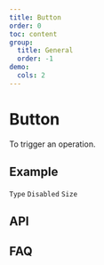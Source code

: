 ```yaml
---
title: Button
order: 0
toc: content
group:
  title: General
  order: -1
demo:
  cols: 2
---
```


# Button

To trigger an operation.

## Example

<code src='./demo/base.tsx' iframe='true' description='There are primary button, default button, danger button and link button in loraderon'>Type</code>
<code src='./demo/disabled.tsx' iframe='true'  description='To mark a button as disabled, add the disabled property to the Button'>Disabled</code>
<code src='./demo/size.tsx'  iframe='true' description='loraderon supports a default button size as well as a lg and sm size. If a lg or sm button is desired, set the size property to either lg or sm respectively. Omit the size property for a button with the default size'>Size</code>

## API

<API id='Button'></API>

## FAQ
